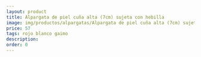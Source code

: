 ```yaml
---
layout: product
title: Alpargata de piel cuña alta (7cm) sujeta con hebilla 
image: img/productos/alpargatas/Alpargata de piel cuña alta (7cm) sujeta con hebilla =57 =rojo blanco gaimo.webp
price: 57 
tags: rojo blanco gaimo
description: 
order: 0
---
```

